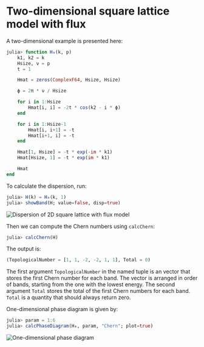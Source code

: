 # Two-dimensional square lattice model with flux

A two-dimensional example is presented here:

```julia
julia> function H₀(k, p)
    k1, k2 = k
    Hsize, ν = p
    t = 1

    Hmat = zeros(ComplexF64, Hsize, Hsize)

    ϕ = 2π * ν / Hsize

    for i in 1:Hsize
        Hmat[i, i] = -2t * cos(k2 - i * ϕ)
    end

    for i in 1:Hsize-1
        Hmat[i, i+1] = -t
        Hmat[i+1, i] = -t
    end

    Hmat[1, Hsize] = -t * exp(-im * k1)
    Hmat[Hsize, 1] = -t * exp(im * k1)

    Hmat
end
```

To calculate the dispersion, run:

```julia
julia> H(k) = H₀(k, 1)
julia> showBand(H; value=false, disp=true)
```

![Dispersion of 2D square lattice with flux model](https://github.com/KskAdch/TopologicalNumbers.jl/assets/139373570/630d8fc6-e1ee-4f0c-855e-80ee1b8c115f)


Then we can compute the Chern numbers using `calcChern`:

```julia
julia> calcChern(H)
```

The output is:

```julia
(TopologicalNumber = [1, 1, -2, -2, 1, 1], Total = 0)
```

The first argument `TopologicalNumber` in the named tuple is an vector that stores the first Chern number for each band. 
The vector is arranged in order of bands, starting from the one with the lowest energy.
The second argument `Total` stores the total of the first Chern numbers for each band.
`Total` is a quantity that should always return zero.


One-dimensional phase diagram is given by:

```julia
julia> param = 1:6
julia> calcPhaseDiagram(H₀, param, "Chern"; plot=true)
```

![One-dimensional phase diagram](https://github.com/KskAdch/TopologicalNumbers.jl/assets/139373570/42f0532e-03b5-4d4f-a8e1-4777a9777d13)
